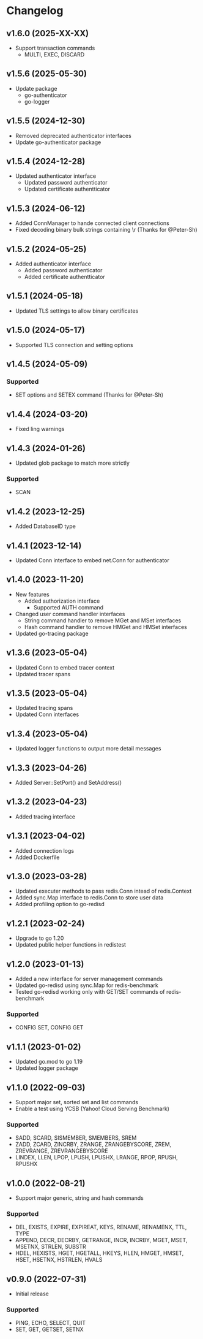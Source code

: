 # Changelog

## v1.6.0 (2025-XX-XX)
- Support transaction commands
  -  MULTI, EXEC, DISCARD 

## v1.5.6 (2025-05-30)
- Update package
  - go-authenticator
  - go-logger 

## v1.5.5 (2024-12-30)
- Removed deprecated authenticator interfaces
- Update go-authenticator package

## v1.5.4 (2024-12-28)
- Updated authenticator interface
  - Updated password authenticator 
  - Updated certificate authentticator 

## v1.5.3 (2024-06-12)
- Added ConnManager to hande connected client connections
- Fixed decoding binary bulk strings containing \r (Thanks for @Peter-Sh)

## v1.5.2 (2024-05-25)
- Added authenticator interface
  - Added password authenticator 
  - Added certificate authentticator 

## v1.5.1 (2024-05-18)
- Updated TLS settings to allow binary certificates

## v1.5.0 (2024-05-17)
- Supported TLS connection and setting options

## v1.4.5 (2024-05-09)
### Supported
- SET options and SETEX command (Thanks for @Peter-Sh)

## v1.4.4 (2024-03-20)
- Fixed ling warnings

## v1.4.3 (2024-01-26)
- Updated glob package to match more strictly
### Supported
- SCAN

## v1.4.2 (2023-12-25)
- Added DatabaseID type

## v1.4.1 (2023-12-14)
- Updated Conn interface to embed net.Conn for authenticator

## v1.4.0 (2023-11-20)
- New features
  - Added authorization interface
    - Supported AUTH command
- Changed user command handler interfaces
  - String command handler to remove MGet and MSet interfaces
  - Hash command handler to remove HMGet and HMSet interfaces
- Updated go-tracing package

## v1.3.6 (2023-05-04)
- Updated Conn to embed tracer context
- Updated tracer spans

## v1.3.5 (2023-05-04)
- Updated tracing spans
- Updated Conn interfaces

## v1.3.4 (2023-05-04)
- Updated logger functions to output more detail messages

## v1.3.3 (2023-04-26)
- Added Server::SetPort() and SetAddress()

## v1.3.2 (2023-04-23)
- Added tracing interface

## v1.3.1 (2023-04-02)
- Added connection logs
- Added Dockerfile

## v1.3.0 (2023-03-28)
- Updated executer methods to pass redis.Conn intead of redis.Context
- Added sync.Map interface to redis.Conn to store user data
- Added profiling option to go-redisd

## v1.2.1 (2023-02-24)
- Upgrade to go 1.20
- Updated public helper functions in redistest 

## v1.2.0 (2023-01-13)
- Added a new interface for server management commands
- Updated go-redisd using sync.Map for redis-benchmark
- Tested go-redisd working only with GET/SET commands of redis-benchmark
###  Supported
- CONFIG SET, CONFIG GET

## v1.1.1 (2023-01-02)
- Updated go.mod to go 1.19
- Updated logger package

## v1.1.0 (2022-09-03)
- Support major set, sorted set and list commands
- Enable a test using YCSB (Yahoo! Cloud Serving Benchmark)
###  Supported
- SADD, SCARD, SISMEMBER, SMEMBERS, SREM
- ZADD, ZCARD, ZINCRBY, ZRANGE, ZRANGEBYSCORE, ZREM, ZREVRANGE, ZREVRANGEBYSCORE
- LINDEX, LLEN, LPOP, LPUSH, LPUSHX, LRANGE, RPOP, RPUSH, RPUSHX

## v1.0.0 (2022-08-21)
- Support major generic, string and hash commands
###  Supported
- DEL, EXISTS, EXPIRE, EXPIREAT, KEYS, RENAME, RENAMENX, TTL, TYPE
- APPEND, DECR, DECRBY, GETRANGE, INCR, INCRBY, MGET, MSET, MSETNX, STRLEN, SUBSTR
- HDEL, HEXISTS, HGET, HGETALL, HKEYS, HLEN, HMGET, HMSET, HSET, HSETNX, HSTRLEN, HVALS

## v0.9.0 (2022-07-31)
- Initial release  
###  Supported
- PING, ECHO, SELECT, QUIT
- SET, GET, GETSET, SETNX
